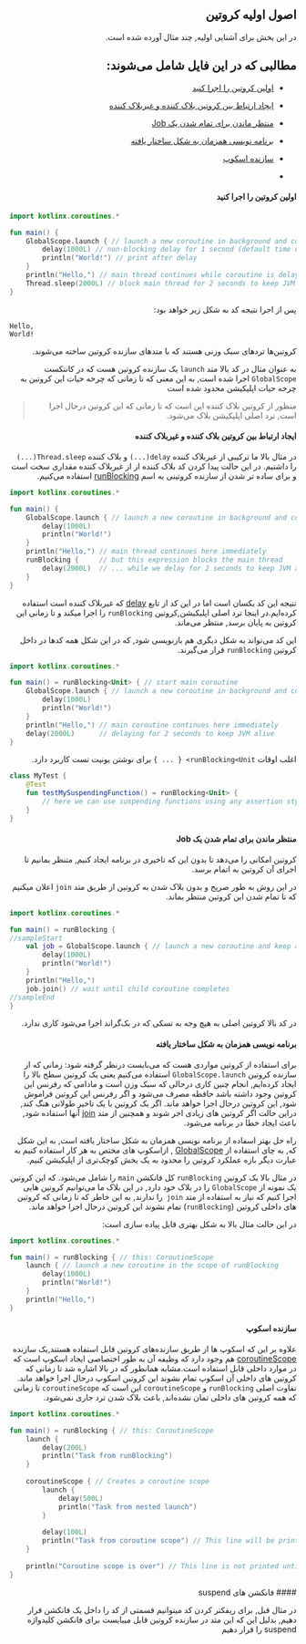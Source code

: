 <div dir="rtl">


## اصول اولیه کروتین

در این بخش برای آشنایی اولیه, چند مثال آورده شده است.



## مطالبی که در این فایل شامل می‌شوند:

* [اولین کروتین را اجرا کنید](#%D8%A7%D9%88%D9%84%DB%8C%D9%86-%DA%A9%D8%B1%D9%88%D8%AA%DB%8C%D9%86-%D8%AE%D9%88%D8%AF%D8%AA%D8%A7%D9%86-%D8%B1%D8%A7-%D8%A7%D8%AC%D8%B1%D8%A7-%DA%A9%D9%86%DB%8C%D8%AF)

* [ایجاد ارتباط بین کروتین بلاک کننده و غیربلاک کننده](#%D8%A7%DB%8C%D8%AC%D8%A7%D8%AF-%D8%A7%D8%B1%D8%AA%D8%A8%D8%A7%D8%B7-%D8%A8%DB%8C%D9%86-%DA%A9%D8%B1%D9%88%D8%AA%DB%8C%D9%86-%D8%A8%D9%84%D8%A7%DA%A9-%DA%A9%D9%86%D9%86%D8%AF%D9%87-%D9%88-%D8%BA%DB%8C%D8%B1%D8%A8%D9%84%D8%A7%DA%A9-%DA%A9%D9%86%D9%86%D8%AF%D9%87)

* [منتظر ماندن برای تمام شدن یک Job](#%D9%85%D9%86%D8%AA%D8%B8%D8%B1%20%D9%85%D8%A7%D9%86%D8%AF%D9%86%20%D8%A8%D8%B1%D8%A7%DB%8C%20%D8%AA%D9%85%D8%A7%D9%85%20%D8%B4%D8%AF%D9%86%20%DB%8C%DA%A9%20Job)

*  [برنامه نویسی همزمان به شکل ساختار یافته](#%D8%B1%D9%86%D8%A7%D9%85%D9%87%20%D9%86%D9%88%DB%8C%D8%B3%DB%8C%20%D9%87%D9%85%D8%B2%D9%85%D8%A7%D9%86%20%D8%A8%D9%87%20%D8%B4%DA%A9%D9%84%20%D8%B3%D8%A7%D8%AE%D8%AA%D8%A7%D8%B1%20%DB%8C%D8%A7%D9%81%D8%AA%D9%87)

*  [سازنده اسکوپ](#%D8%B3%D8%A7%D8%B2%D9%86%D8%AF%D9%87%20%D8%A7%D8%B3%DA%A9%D9%88%D9%BE)

  

* 


#### اولین کروتین را اجرا کنید

</div>

```kotlin
import kotlinx.coroutines.*

fun main() {
    GlobalScope.launch { // launch a new coroutine in background and continue
        delay(1000L) // non-blocking delay for 1 second (default time unit is ms)
        println("World!") // print after delay
    }
    println("Hello,") // main thread continues while coroutine is delayed
    Thread.sleep(2000L) // block main thread for 2 seconds to keep JVM alive
}
```


<div dir="rtl">

پس از اجرا نتیجه کد به شکل زیر خواهد بود:


</div>

```text
Hello,
World!
```
<div dir="rtl">

کروتین‌ها تردهای سبک وزنی هستند که با متدهای سازنده کروتین ساخته می‌شوند.

به عنوان مثال در کد بالا متد `launch` یک سازنده کروتین هست که در کانتکست `GlobalScope` اجرا شده است, به این معنی که تا زمانی که چرخه حیات این کروتین به چرخه حیات اپلیکیشن محدود شده است



> منظور از کروتین بلاک کننده این است که تا زمانی که این کروتین درحال اجرا است, ترد اصلی اپلیکیشن بلاک می‌شود.

#### ایجاد ارتباط بین کروتین بلاک کننده و غیربلاک کننده

در مثال بالا ما ترکیبی از غیربلاک کننده `delay(...)` و بلاک کننده `Thread.sleep(...)` را داشتیم. در این حالت پیدا کردن کد بلاک کننده از از غیربلاک کننده مقداری سخت است و برای ساده تر شدن از سازنده کروتینی به اسم  [runBlocking](https://kotlin.github.io/kotlinx.coroutines/kotlinx-coroutines-core/kotlinx.coroutines/run-blocking.html) استفاده می‌کنیم.

</div>

```kotlin
import kotlinx.coroutines.*

fun main() {
    GlobalScope.launch { // launch a new coroutine in background and continue
        delay(1000L)
        println("World!")
    }
    println("Hello,") // main thread continues here immediately
    runBlocking {     // but this expression blocks the main thread
        delay(2000L)  // ... while we delay for 2 seconds to keep JVM alive
    }
}
```

<div dir="rtl">

تنیجه این کد یکسان است اما در این کد از تابع [delay](https://kotlin.github.io/kotlinx.coroutines/kotlinx-coroutines-core/kotlinx.coroutines/delay.html) که غیربلاک کننده است استفاده کرده‌ایم.در اینجا ترد اصلی اپلیکیشن,کروتین `runBlocking` را اجرا میکند و تا زمانی این کروتین به پایان برسد, منتظر می‌ماند.

این کد می‌تواند به شکل دیگری هم بازنویسی شود, که در این شکل همه کدها در داخل کروتین `runBlocking` قرار می‌گیرند.

</div>

```kotlin
import kotlinx.coroutines.*

fun main() = runBlocking<Unit> { // start main coroutine
    GlobalScope.launch { // launch a new coroutine in background and continue
        delay(1000L)
        println("World!")
    }
    println("Hello,") // main coroutine continues here immediately
    delay(2000L)      // delaying for 2 seconds to keep JVM alive
}
```

<div dir="rtl">

اغلب اوقات `runBlocking<Unit> { ... }` برای نوشتن یونیت تست کاربرد دارد.

</div>

```kotlin
class MyTest {
    @Test
    fun testMySuspendingFunction() = runBlocking<Unit> {
        // here we can use suspending functions using any assertion style that we like
    }
}
```
<div dir="rtl">

#### منتظر ماندن برای تمام شدن یک Job

کروتین امکانی را می‌دهد تا بدون این که تاخیری در برنامه ایجاد کنیم, متنظر بمانیم تا اجرای آن کروتین به اتمام برسد.

در این روش به طور صریح و بدون بلاک شدن به کروتین از طریق متد `join` اعلان میکنیم که تا تمام شدن این کروتین منتظر بماند.

</div>

```kotlin
import kotlinx.coroutines.*

fun main() = runBlocking {
//sampleStart
    val job = GlobalScope.launch { // launch a new coroutine and keep a reference to its Job
        delay(1000L)
        println("World!")
    }
    println("Hello,")
    job.join() // wait until child coroutine completes
//sampleEnd    
}
```

<div dir="rtl">
در کد بالا کروتین اصلی به هیچ وجه به تسکی که در بک‌گراند اجرا می‌شود کاری ندارد.


#### برنامه نویسی همزمان به شکل ساختار یافته

برای استفاده از کروتین مواردی هست که می‌بایست درنظر گرفته شود:
زمانی که از سازنده کروتین `GlobalScope.launch` استفاده می‌کنیم یعنی یک کروتین سطح بالا را ایجاد کرده‌ایم, انجام چنین کاری درحالی که سبک وزن است و مادامی که رفرنس این کروتین وجود داشته باشد حافظه مصرف می‌شود و اگر رفرنس این کروتین فراموش شود, این کروتین درحال اجرا خواهد ماند. اگر یک کروتین با یک تاخیر طولانی هنگ کند, دراین حالت اگر کروتین های زیادی اجر شوند و همچنین از متد [join](https://kotlin.github.io/kotlinx.coroutines/kotlinx-coroutines-core/kotlinx.coroutines/-job/join.html) آنها استفاده شود, باعث ایجاد خطا در برنامه می‌شود.

راه حل بهتر اسفاده از برنامه نویسی همزمان به شکل ساختار یافته است, به این شکل که, به چای استفاده از [GlobalScope](https://kotlin.github.io/kotlinx.coroutines/kotlinx-coroutines-core/kotlinx.coroutines/-global-scope/index.html) , ازاسکوپ های مختص به هر کار استفاده کنیم به عبارت دیگر بازه عملکرد کروتین را محدود به یک بخش کوچک‌تری از اپلیکیشن کنیم.

در مثال بالا یک کروتین `runBlocking` کل فانکشن `main` را شامل می‌شود. که این کروتین یک نمونه از `GlobalScope` را در بلاک خود دارد, در این بلاک ما می‌توانیم کروتین هایی اجرا کنیم که نیاز به استفاده از متد `join `را ندارند, به این خاطر که تا زمانی که کروتین های داخلی کروتین (`runBlocking`) تمام نشو‌‌ند این کروتین درحال اجرا خواهد ماند. 

در این حالت مثال بالا به شکل بهتری قابل پیاده سازی است:
</div>


```kotlin
import kotlinx.coroutines.*

fun main() = runBlocking { // this: CoroutineScope
    launch { // launch a new coroutine in the scope of runBlocking
        delay(1000L)
        println("World!")
    }
    println("Hello,")
}
```
<div dir="rtl">

#### سازنده اسکوپ

علاوه بر این که اسکوپ ها از طریق سازنده‌های کروتین قابل استفاده هستند,یک سازنده [coroutineScope](https://kotlin.github.io/kotlinx.coroutines/kotlinx-coroutines-core/kotlinx.coroutines/-coroutine-scope/index.html) هم وجود دارد که وظیفه آن به طور اختصاصی ایجاد اسکوپ است که در موارد داخلی قابل استفاده است.مشابه همانطور که در بالا اشاره شد تا زمانی که کروتین های داخلی آن اسکوپ تمام نشوند این کروتین اسکوپ درحال اجرا خواهد ماند. تفاوت اصلی `runBlocking`  و  `coroutineScope` این است که `coroutineScope` تا زمانی که همه کروتین های داخلی تمان نشده‌اند, باعث بلاک شدن ترد جاری نمی‌شود.

</div>

```kotlin
import kotlinx.coroutines.*

fun main() = runBlocking { // this: CoroutineScope
    launch { 
        delay(200L)
        println("Task from runBlocking")
    }
    
    coroutineScope { // Creates a coroutine scope
        launch {
            delay(500L) 
            println("Task from nested launch")
        }
    
        delay(100L)
        println("Task from coroutine scope") // This line will be printed before the nested launch
    }
    
    println("Coroutine scope is over") // This line is not printed until the nested launch completes
}
```

<div dir="rtl">
#### فانکشن‌ های suspend

در مثال قبل, برای ریفکتر کردن کد میتوانیم قسمتی از کد را داخل یک فانکشن قرار دهیم, بدلیل این که این متد در سازنده کروتین قابل میبایست برای فانکشن کلیدواژه suspend را قرار دهیم



</div>



